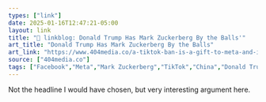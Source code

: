 ```yaml
---
types: ["link"]
date: 2025-01-16T12:47:21-05:00
layout: link
title: "🔗 linkblog: Donald Trump Has Mark Zuckerberg By the Balls'"
art_title: "Donald Trump Has Mark Zuckerberg By the Balls"
art_link: "https://www.404media.co/a-tiktok-ban-is-a-gift-to-meta-and-instagram/"
source: ["404media.co"]
tags: ["Facebook","Meta","Mark Zuckerberg","TikTok","China","Donald Trump"]
---
```

Not the headline I would have chosen, but very interesting argument here.

